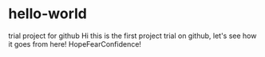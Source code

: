 # hello-world
trial project for github
Hi this is the first project trial on github, let's see how it goes from here!
HopeFearConfidence!
